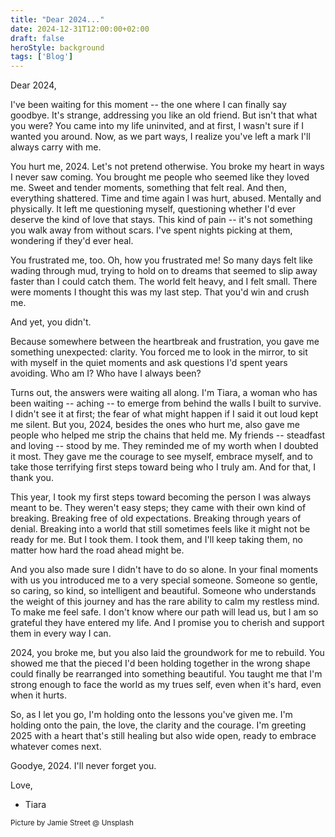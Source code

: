 ```yaml
---
title: "Dear 2024..."
date: 2024-12-31T12:00:00+02:00
draft: false
heroStyle: background
tags: ['Blog']
---
```


Dear 2024,

I've been waiting for this moment -- the one where I can finally say goodbye.
It's strange, addressing you like an old friend. But isn't that what you were? You came into my life uninvited, and at first,
I wasn't sure if I wanted you around. Now, as we part ways, I realize you've left a mark I'll always carry with me.

You hurt me, 2024. Let's not pretend otherwise. You broke my heart in ways I never saw coming. You brought me people 
who seemed like they loved me. Sweet and tender moments, something that felt real. And then, everything shattered.
Time and time again I was hurt, abused. Mentally and physically. It left me questioning myself, questioning whether I'd 
ever deserve the kind of love that stays. 
This kind of pain -- it's not something you walk away from without scars. I've spent nights picking at them, 
wondering if they'd ever heal.

You frustrated me, too. Oh, how you frustrated me! So many days felt like wading through mud, trying to hold on to dreams 
that seemed to slip away faster than I could catch them. The world felt heavy, and I felt small.
There were moments I thought this was my last step. That you'd win and crush me.

And yet, you didn't.

Because somewhere between the heartbreak and frustration, you gave me something unexpected: clarity. You forced me to 
look in the mirror, to sit with myself in the quiet moments and ask questions I'd spent years avoiding. Who am I? 
Who have I always been?

Turns out, the answers were waiting all along. I'm Tiara, a woman who has been waiting -- aching -- to emerge from 
behind the walls I built to survive. I didn't see it at first; the fear of what might happen if I said it out loud kept me silent.
But you, 2024, besides the ones who hurt me, also gave me people who helped me strip the chains that held me.
My friends -- steadfast and loving -- stood by me. They reminded me of my worth when I doubted it most. 
They gave me the courage to see myself, embrace myself, and to take those terrifying first steps toward being who I truly am.
And for that, I thank you.

This year, I took my first steps toward becoming the person I was always meant to be. They weren't easy steps; they came with 
their own kind of breaking. Breaking free of old expectations. Breaking through years of denial. Breaking into a world that still 
sometimes feels like it might not be ready for me. But I took them. I took them, and I'll keep taking them, no matter how hard 
the road ahead might be.

And you also made sure I didn't have to do so alone. In your final moments with us you introduced me to a very special someone.
Someone so gentle, so caring, so kind, so intelligent and beautiful. Someone who understands the weight of this journey and has 
the rare ability to calm my restless mind. To make me feel safe. I don't know where our path will lead us, but I am so grateful 
they have entered my life. And I promise you to cherish and support them in every way I can.

2024, you broke me, but you also laid the groundwork for me to rebuild. You showed me that the pieced I'd been holding together 
in the wrong shape could finally be rearranged into something beautiful. You taught me that I'm strong enough to face the world 
as my trues self, even when it's hard, even when it hurts.

So, as I let you go, I'm holding onto the lessons you've given me. I'm holding onto the pain, the love, the clarity and the courage.
I'm greeting 2025 with a heart that's still healing but also wide open, ready to embrace whatever comes next.

Goodye, 2024. I'll never forget you.

Love, 

- Tiara

<small>Picture by Jamie Street @ Unsplash</small>
